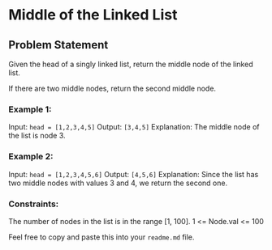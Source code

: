 # Middle of the Linked List

## Problem Statement

Given the head of a singly linked list, return the middle node of the linked list.

If there are two middle nodes, return the second middle node.

### Example 1:

Input: `head = [1,2,3,4,5]`
Output: `[3,4,5]`
Explanation: The middle node of the list is node 3.

### Example 2:

Input: `head = [1,2,3,4,5,6]`
Output: `[4,5,6]`
Explanation: Since the list has two middle nodes with values 3 and 4, we return the second one.

### Constraints:

The number of nodes in the list is in the range [1, 100].
1 <= Node.val <= 100

Feel free to copy and paste this into your `readme.md` file.
